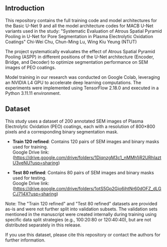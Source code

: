 ## Introduction

This repository contains the full training code and model architectures for the Basic U-Net 9 and all the model architecture codes for MACB U-Net variants used in the study:
"Systematic Evaluation of Atrous Spatial Pyramid Pooling in U-Net for Pore Segmentation in Plasma Electrolytic Oxidation Coatings"
Chi-Wei Chu, Chun-Ming Lu, Wing Kiu Yeung (NTUT)

The project systematically evaluates the effect of Atrous Spatial Pyramid Pooling (ASPP) in different positions of the U-Net architecture (Encoder, Bridge, and Decoder) to optimize segmentation performance on SEM images of PEO coatings.

Model training in our research was conducted on Google Colab, leveraging an NVIDIA L4 GPU to accelerate deep learning computations. The experiments were implemented using TensorFlow 2.18.0 and executed in a Python 3.11.11 environment.

## Dataset

This study uses a dataset of 200 annotated SEM images of Plasma Electrolytic Oxidation (PEO) coatings, each with a resolution of 800×800 pixels and a corresponding binary segmentation mask.

- **Train 120 refined**: Contains 120 pairs of SEM images and binary masks used for training.  
  Google Drive link: (https://drive.google.com/drive/folders/1DjqnzgM3c1_nMMh1jR2URhIaztU3veNU?usp=sharing)

- **Test 80 refined**: Contains 80 pairs of SEM images and binary masks used for testing.  
  Google Drive link: (https://drive.google.com/drive/folders/1otS5Gp2Gjo6ihtNr60dOFZ_dLGCJ714X?usp=sharing)

Note: The "Train 120 refined" and "Test 80 refined" datasets are provided as-is and were not further split into validation subsets. The validation sets mentioned in the manuscript were created internally during training using specific data split strategies (e.g., 100:20:80 or 120:40:40), but are not distributed separately in this release.


If you use this dataset, please cite this repository or contact the authors for further information.

